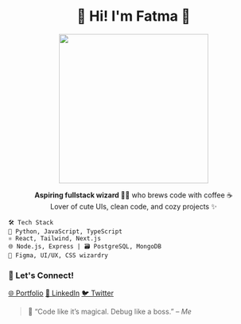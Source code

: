 <h1 align="center">🍓 Hi! I'm Fatma 🌸</h1>

<p align="center">
  <img src="https://media2.giphy.com/media/v1.Y2lkPTc5MGI3NjExbm5oZjUxczFza2F3bndwbjZkZ3czdzA3aWpibWxsNXQ2dXF6dXl6eCZlcD12MV9pbnRlcm5hbF9naWZfYnlfaWQmY3Q9Zw/eHQ5BsgBIBIGI/giphy.gif" width="300"/>
</p>

<p align="center">
  <strong>Aspiring fullstack wizard 🧙‍♀️</strong> who brews code with coffee ☕<br/>
  Lover of cute UIs, clean code, and cozy projects ✨
</p>


```
🛠 Tech Stack
🧠 Python, JavaScript, TypeScript
⚛️ React, Tailwind, Next.js
🌐 Node.js, Express | 🗃 PostgreSQL, MongoDB
🎨 Figma, UI/UX, CSS wizardry
```

### 🌸 Let's Connect!

[🌐 Portfolio](https://fatma-portfolio-n58033p0n-peachy114s-projects.vercel.app/)
[💼 LinkedIn](https://www.linkedin.com/in/fatmagabuya/)
[🐦 Twitter](https://twitter.com/PeachyPeachy_1)


> 💬 “Code like it’s magical. Debug like a boss.” – *Me*

